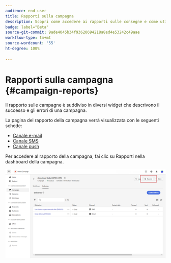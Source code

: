 ```yaml
---
audience: end-user
title: Rapporti sulla campagna
description: Scopri come accedere ai rapporti sulle consegne e come utilizzarli
badge: label="Beta"
source-git-commit: 9ade4045b34f93620694218a8ed4e53242c49aae
workflow-type: tm+mt
source-wordcount: '55'
ht-degree: 100%

---
```


# Rapporti sulla campagna {#campaign-reports}

<!-- CAN BE REMOVED___
>[!CONTEXTUALHELP]
>id="acw_campaign_reporting_sending"
>title="Reporting Sending"
>abstract="The Sending tab within your report provides in-depth insights into your visitors' interactions with your deliveries and any potential errors they may have encountered."

>[!CONTEXTUALHELP]
>id="acw_campaign_reporting_tracking"
>title="Reporting tracking"
>abstract="The Tracking tab within your report offers valuable data, including recipient behavior per link, breakdown of opens and clicks, as well as detailed information about the most frequently clicked URLs during a delivery."
-->



Il rapporto sulle campagne è suddiviso in diversi widget che descrivono il successo e gli errori di una campagna.

La pagina del rapporto della campagna verrà visualizzata con le seguenti schede:

* [Canale e-mail](campaign-reports-email.md)
* [Canale SMS](campaign-reports-sms.md)
* [Canale push](campaign-reports-push.md)

Per accedere al rapporto della campagna, fai clic su Rapporti nella dashboard della campagna.

![](assets/campaign_report_email_13.png)
